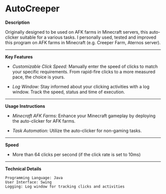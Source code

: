 # AutoCreeper

**Description**

Originally designed to be used on AFK farms in Minecraft servers, this auto-clicker suitable for a various tasks.  I personally used, tested and improved this program on AFK farms in Minecraft (e.g. Creeper Farm, Aternos server).
****
**Key Features**

  - _Customizable Click Speed:_ Manually enter the speed of clicks to match your specific requirements. From rapid-fire clicks to a more measured pace, the choice is yours.

  - _Log Window:_ Stay informed about your clicking activities with a log window. Track the speed, status and time of execution.
****
**Usage Instructions**

  - _Minecraft AFK Farms:_ Enhance your Minecraft gameplay by deploying the auto-clicker for AFK farms. 

  - _Task Automation:_ Utilize the auto-clicker for non-gaming tasks.
****

**Speed**

  - More than 64 clicks per second (if the click rate is set to 10ms)
****
**Technical Details**

    Programming Language: Java
    User Interface: Swing
    Logging: Log window for tracking clicks and activities
